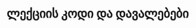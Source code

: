 # ლექციის კოდი და დავალებები


<!-- დავალებების ასატვირთი: https://drive.google.com/drive/folders/1TITAK97DwhqMz18Svoe7PS5jwddBJ70M?usp=sharing -->
